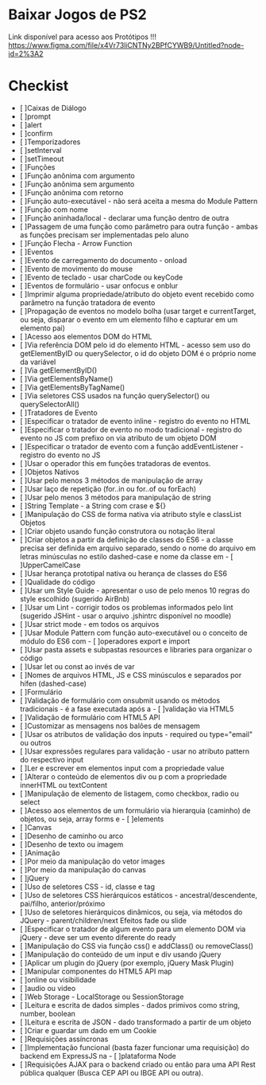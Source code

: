 # Baixar Jogos de PS2
Link disponível  para  acesso aos Protótipos !!!
https://www.figma.com/file/x4Vr73liCNTNy2BPfCYWB9/Untitled?node-id=2%3A2

# Checkist
- [ ]Caixas de Diálogo
- [ ]prompt
- [ ]alert
- [ ]confirm
- [ ]Temporizadores
- [ ]setInterval
- [ ]setTimeout
- [ ]Funções
- [ ]Função anônima com argumento
- [ ]Função anônima sem argumento
- [ ]Função anônima com retorno
- [ ]Função auto-executável - não será aceita a mesma do Module Pattern
- [ ]Função com nome
- [ ]Função aninhada/local - declarar uma função dentro de outra
- [ ]Passagem de uma função como parâmetro para outra função - ambas as funções precisam ser implementadas pelo aluno
- [ ]Função Flecha - Arrow Function
- [ ]Eventos
- [ ]Evento de carregamento do documento - onload
- [ ]Evento de movimento do mouse
- [ ]Evento de teclado - usar charCode ou keyCode
- [ ]Eventos de formulário - usar onfocus e onblur
- [ ]Imprimir alguma propriedade/atributo do objeto event recebido como parâmetro na função tratadora de evento
- [ ]Propagação de eventos no modelo bolha (usar target e currentTarget, ou seja, disparar o evento em um elemento filho e capturar em um elemento pai)
- [ ]Acesso aos elementos DOM do HTML
- [ ]Via referência DOM pelo id do elemento HTML - acesso sem uso do getElementByID ou querySelector, o id do objeto DOM é o próprio nome da variável
- [ ]Via getElementByID()
- [ ]Via getElementsByName()
- [ ]Via getElementsByTagName()
- [ ]Via seletores CSS usados na função querySelector() ou querySelectorAll()
- [ ]Tratadores de Evento
- [ ]Especificar o tratador de evento inline - registro do evento no HTML
- [ ]Especificar o tratador de evento no modo tradicional - registro do evento no JS com prefixo on via atributo de um objeto DOM
- [ ]Especificar o tratador de evento com a função addEventListener - registro do evento no JS
- [ ]Usar o operador this em funções tratadoras de eventos.
- [ ]Objetos Nativos
- [ ]Usar pelo menos 3 métodos de manipulação de array
- [ ]Usar laço de repetição (for..in ou for..of ou forEach)
- [ ]Usar pelo menos 3 métodos para manipulação de string
- [ ]String Template - a String com crase e ${}
- [ ]Manipulação do CSS de forma nativa via atributo style e classList
Objetos
- [ ]Criar objeto usando função construtora ou notação literal
- [ ]Criar objetos a partir da definição de classes do ES6 - a classe precisa ser definida em arquivo separado, sendo o nome do arquivo em letras minúsculas no estilo dashed-case e nome da classe em - [ ]UpperCamelCase
- [ ]Usar herança prototipal nativa ou herança de classes do ES6
- [ ]Qualidade do código
- [ ]Usar um Style Guide - apresentar o uso de pelo menos 10 regras do style escolhido (sugerido AirBnb)
- [ ]Usar um Lint - corrigir todos os problemas informados pelo lint (sugerido JSHint - usar o arquivo .jshintrc disponível no moodle)
- [ ]Usar strict mode - em todos os arquivos
- [ ]Usar Module Pattern com função auto-executável ou o conceito de módulo do ES6 com - [ ]operadores export e import
- [ ]Usar pasta assets e subpastas resources e libraries para organizar o código
- [ ]Usar let ou const ao invés de var
- [ ]Nomes de arquivos HTML, JS e CSS minúsculos e separados por hífen (dashed-case)
- [ ]Formulário
- [ ]Validação de formulário com onsubmit usando os métodos tradicionais - é a fase executada após a - [ ]validação via HTML5
- [ ]Validação de formulário com HTML5 API
- [ ]Customizar as mensagens nos balões de mensagem
- [ ]Usar os atributos de validação dos inputs - required ou type="email" ou outros
- [ ]Usar expressões regulares para validação - usar no atributo pattern do respectivo input
- [ ]Ler e escrever em elementos input com a propriedade value
- [ ]Alterar o conteúdo de elementos div ou p com a propriedade innerHTML ou textContent
- [ ]Manipulação de elemento de listagem, como checkbox, radio ou select
- [ ]Acesso aos elementos de um formulário via hierarquia (caminho) de objetos, ou seja, array forms e - [ ]elements
- [ ]Canvas
- [ ]Desenho de caminho ou arco
- [ ]Desenho de texto ou imagem
- [ ]Animação
- [ ]Por meio da manipulação do vetor images
- [ ]Por meio da manipulação do canvas
- [ ]jQuery
- [ ]Uso de seletores CSS - id, classe e tag
- [ ]Uso de seletores CSS hierárquicos estáticos - ancestral/descendente, pai/filho, anterior/próximo
- [ ]Uso de seletores hierárquicos dinâmicos, ou seja, via métodos do JQuery - parent/children/next
Efeitos fade ou slide
- [ ]Especificar o tratador de algum evento para um elemento DOM via jQuery - deve ser um evento diferente do ready
- [ ]Manipulação do CSS via função css() e addClass() ou removeClass()
- [ ]Manipulação do conteúdo de um input e div usando jQuery
- [ ]Aplicar um plugin do jQuery (por exemplo, jQuery Mask Plugin)
- [ ]Manipular componentes do HTML5 API
map
- [ ]online ou visibilidade
- [ ]audio ou video
- [ ]Web Storage - LocalStorage ou SessionStorage
- [ ]Leitura e escrita de dados simples - dados primivos como string, number, boolean
- [ ]Leitura e escrita de JSON - dado transformado a partir de um objeto
- [ ]Criar e guardar um dado em um Cookie
- [ ]Requisições assíncronas
- [ ]Implementação funcional (basta fazer funcionar uma requisição) do backend em ExpressJS na - [ ]plataforma Node 
- [ ]Requisições AJAX para o backend criado ou então para uma API Rest pública qualquer (Busca CEP API ou IBGE API ou outra).
